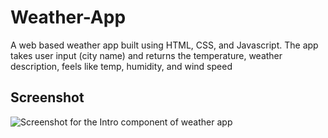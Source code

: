 # Weather-App
A web based weather app built using HTML, CSS, and Javascript. The app takes user input (city name) and returns the temperature, weather description, feels like temp, humidity, and wind speed

 ## Screenshot

![Screenshot for the Intro component of weather app](weather-app-screenshot.png)

